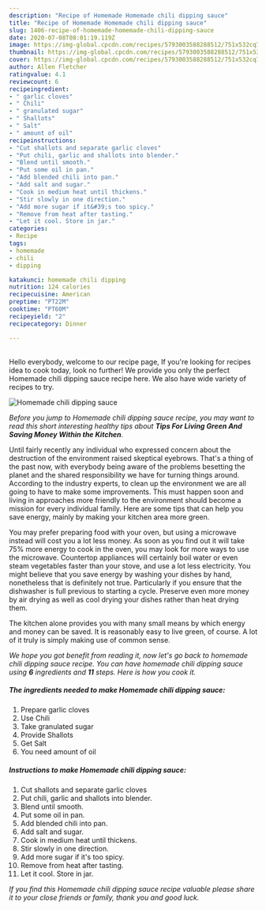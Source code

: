 ```yaml
---
description: "Recipe of Homemade Homemade chili dipping sauce"
title: "Recipe of Homemade Homemade chili dipping sauce"
slug: 1406-recipe-of-homemade-homemade-chili-dipping-sauce
date: 2020-07-08T08:01:19.119Z
image: https://img-global.cpcdn.com/recipes/5793003588288512/751x532cq70/homemade-chili-dipping-sauce-recipe-main-photo.jpg
thumbnail: https://img-global.cpcdn.com/recipes/5793003588288512/751x532cq70/homemade-chili-dipping-sauce-recipe-main-photo.jpg
cover: https://img-global.cpcdn.com/recipes/5793003588288512/751x532cq70/homemade-chili-dipping-sauce-recipe-main-photo.jpg
author: Allen Fletcher
ratingvalue: 4.1
reviewcount: 6
recipeingredient:
- " garlic cloves"
- " Chili"
- " granulated sugar"
- " Shallots"
- " Salt"
- " amount of oil"
recipeinstructions:
- "Cut shallots and separate garlic cloves"
- "Put chili, garlic and shallots into blender."
- "Blend until smooth."
- "Put some oil in pan."
- "Add blended chili into pan."
- "Add salt and sugar."
- "Cook in medium heat until thickens."
- "Stir slowly in one direction."
- "Add more sugar if it&#39;s too spicy."
- "Remove from heat after tasting."
- "Let it cool. Store in jar."
categories:
- Recipe
tags:
- homemade
- chili
- dipping

katakunci: homemade chili dipping 
nutrition: 124 calories
recipecuisine: American
preptime: "PT22M"
cooktime: "PT60M"
recipeyield: "2"
recipecategory: Dinner

---
```

<br>
Hello everybody, welcome to our recipe page, If you're looking for recipes idea to cook today, look no further! We provide you only the perfect Homemade chili dipping sauce recipe here. We also have wide variety of recipes to try.
<br>


![Homemade chili dipping sauce](https://img-global.cpcdn.com/recipes/5793003588288512/751x532cq70/homemade-chili-dipping-sauce-recipe-main-photo.jpg)

<i>Before you jump to Homemade chili dipping sauce recipe, you may want to read this short interesting healthy tips about 
<strong>Tips For Living Green And Saving Money Within the Kitchen</strong>.</i>
</br>

Until fairly recently any individual who expressed concern about the destruction of the environment raised skeptical eyebrows. That's a thing of the past now, with everybody being aware of the problems besetting the planet and the shared responsibility we have for turning things around. According to the industry experts, to clean up the environment we are all going to have to make some improvements. This must happen soon and living in approaches more friendly to the environment should become a mission for every individual family. Here are some tips that can help you save energy, mainly by making your kitchen area more green.

You may prefer preparing food with your oven, but using a microwave instead will cost you a lot less money. As soon as you find out it will take 75% more energy to cook in the oven, you may look for more ways to use the microwave. Countertop appliances will certainly boil water or even steam vegetables faster than your stove, and use a lot less electricity. You might believe that you save energy by washing your dishes by hand, nonetheless that is definitely not true. Particularly if you ensure that the dishwasher is full previous to starting a cycle. Preserve even more money by air drying as well as cool drying your dishes rather than heat drying them.

The kitchen alone provides you with many small means by which energy and money can be saved. It is reasonably easy to live green, of course. A lot of it truly is simply making use of common sense.


<i>We hope you got benefit from reading it, now let's go back to homemade chili dipping sauce recipe. You can have homemade chili dipping sauce using <strong>6</strong> ingredients and <strong>11</strong> steps. Here is how you cook it.
</i>

##### The ingredients needed to make Homemade chili dipping sauce:

1. Prepare  garlic cloves
1. Use  Chili
1. Take  granulated sugar
1. Provide  Shallots
1. Get  Salt
1. You need  amount of oil


##### Instructions to make Homemade chili dipping sauce:

1. Cut shallots and separate garlic cloves
1. Put chili, garlic and shallots into blender.
1. Blend until smooth.
1. Put some oil in pan.
1. Add blended chili into pan.
1. Add salt and sugar.
1. Cook in medium heat until thickens.
1. Stir slowly in one direction.
1. Add more sugar if it&#39;s too spicy.
1. Remove from heat after tasting.
1. Let it cool. Store in jar.


<i>If you find this Homemade chili dipping sauce recipe valuable please share it to your close friends or family, thank you and good luck.</i>

